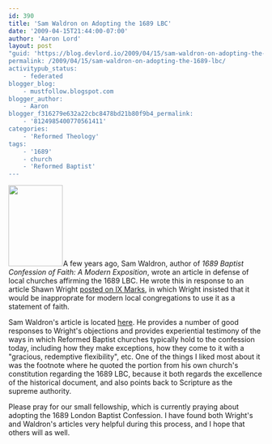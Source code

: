 ```yaml
---
id: 390
title: 'Sam Waldron on Adopting the 1689 LBC'
date: '2009-04-15T21:44:00-07:00'
author: 'Aaron Lord'
layout: post
"guid: 'https://blog.devlord.io/2009/04/15/sam-waldron-on-adopting-the-1689-lbc/'
permalink: /2009/04/15/sam-waldron-on-adopting-the-1689-lbc/
activitypub_status:
    - federated
blogger_blog:
    - mustfollow.blogspot.com
blogger_author:
    - Aaron
blogger_f316279e632a22cbc8478bd21b80f9b4_permalink:
    - '8124985400770561411'
categories:
    - 'Reformed Theology'
tags:
    - '1689'
    - church
    - 'Reformed Baptist'
---
```


<a href="http://www.amazon.com/gp/product/085234340X?ie=UTF8&amp;tag=lbmusic&amp;linkCode=as2&amp;camp=1789&amp;creative=390957&amp;creativeASIN=085234340X"><img class="alignleft" style="border-color:initial;border-style:initial;border-width:0;" src="http://4.bp.blogspot.com/_OZWxOfjIgdA/SeZVtztEvVI/AAAAAAAAGP4/tlIdeBJjqfs/s400/41qiLI0t-iL._SL160_.jpg" alt="" width="107" height="160" border="0" /></a><img src="http://www.assoc-amazon.com/e/ir?t=lbmusic&amp;l=as2&amp;o=1&amp;a=085234340X" alt="" width="1" height="1" border="0" />A few years ago, Sam Waldron, author of <span class="Apple-style-span" style="font-style:italic;">1689 Baptist Confession of Faith: A Modern Exposition</span>, wrote an article in defense of local churches affirming the 1689 LBC. He wrote this in response to an article Shawn Wright <a href="http://www.9marks.org/CC/article/0,,PTID314526_CHID775990_CIID1989844,00.html">posted on IX Marks</a>, in which Wright insisted that it would be inapproprate for modern local congregations to use it as a statement of faith.

Sam Waldron's article is located <a href="http://www.founders.org/journal/fj61/article3.html">here</a>. He provides a number of good responses to Wright's objections and provides experiential testimony of the ways in which Reformed Baptist churches typically hold to the confession today, including how they make exceptions, how they come to it with a "gracious, redemptive flexibility", etc. One of the things I liked most about it was the footnote where he quoted the portion from his own church's constitution regarding the 1689 LBC, because it both regards the excellence of the historical document, and also points back to Scripture as the supreme authority.

Please pray for our small fellowship, which is currently praying about adopting the 1689 London Baptist Confession. I have found both Wright's and Waldron's articles very helpful during this process, and I hope that others will as well.